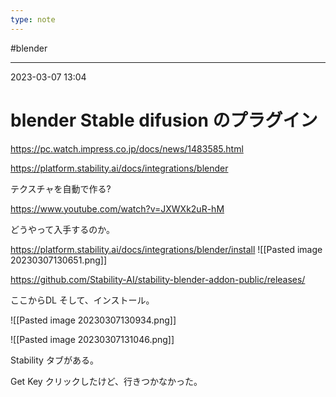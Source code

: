 ```yaml
---
type: note
---
```


#blender

---
2023-03-07  13:04

# blender Stable difusion のプラグイン

https://pc.watch.impress.co.jp/docs/news/1483585.html

https://platform.stability.ai/docs/integrations/blender

テクスチャを自動で作る?

https://www.youtube.com/watch?v=JXWXk2uR-hM

どうやって入手するのか。

https://platform.stability.ai/docs/integrations/blender/install
![[Pasted image 20230307130651.png]]

https://github.com/Stability-AI/stability-blender-addon-public/releases/

ここからDL そして、インストール。

![[Pasted image 20230307130934.png]]

![[Pasted image 20230307131046.png]]

Stability タブがある。

Get Key クリックしたけど、行きつかなかった。